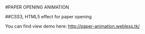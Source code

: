 #PAPER OPENING ANIMATION

##CSS3, HTML5 effect for paper opening

You can find view demo here: http://paper-animation.webless.tk/